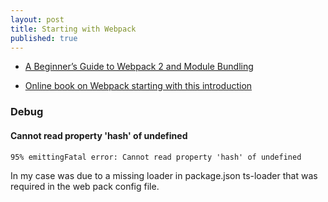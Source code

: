 ```yaml
---
layout: post
title: Starting with Webpack
published: true
---
```


* [A Beginner’s Guide to Webpack 2 and Module Bundling](https://www.sitepoint.com/beginners-guide-to-webpack-2-and-module-bundling)

* [Online book on Webpack starting with this introduction](https://survivejs.com/webpack/compared)


###  Debug

#### Cannot read property 'hash' of undefined

````
95% emittingFatal error: Cannot read property 'hash' of undefined
````

In my case was due to a missing loader in package.json ts-loader that was required in the web pack config file.

